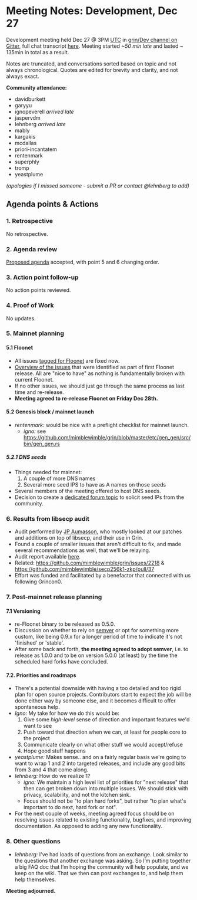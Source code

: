 # Meeting Notes: Development, Dec 27

Development meeting held Dec 27 @ 3PM [UTC](http://www.timebie.com/std/utc.php) in [grin/Dev channel on Gitter](https://gitter.im/grin_community/dev), full chat transcript [here](https://gitter.im/grin_community/dev?at=5c24e9f66649aa1f82db7622). Meeting started _~50 min late_ and lasted ~ 135min in total as a result.

Notes are truncated, and conversations sorted based on topic and not always chronological. Quotes are edited for brevity and clarity, and not always exact. 

**Community attendance:**
* davidburkett
* garyyu
* ignopeverell _arrived late_
* jaspervdm
* lehnberg _arrived late_
* mably
* kargakis
* mcdallas
* priori-incantatem
* rentenmark
* superphly
* tromp
* yeastplume

_(apologies if I missed someone - submit a PR or contact @lehnberg to add)_


## Agenda points & Actions

### 1. Retrospective
No retrospective.

### 2. Agenda review
[Proposed agenda](https://github.com/mimblewimble/grin-pm/issues/29) accepted, with point 5 and 6 changing order.

### 3. Action point follow-up
No action points reviewed.

### 4. Proof of Work
No updates.

### 5. Mainnet planning

#### 5.1 Floonet
* All issues [tagged for Floonet](https://github.com/mimblewimble/grin/milestones) are fixed now.
* [Overview of the issues](https://github.com/mimblewimble/grin/milestone/7?closed=1) that were identified as part of first Floonet release. All are "nice to have" as nothing is fundamentally broken with current Floonet.
* If no other issues, we should just go through the same process as last time and re-release.
* **Meeting agreed to re-release Floonet on Friday Dec 28th.**

#### 5.2 Genesis block / mainnet launch

* _rentenmark:_ would be nice with a preflight checklist for mainnet launch. 
   * _igno:_ see https://github.com/mimblewimble/grin/blob/master/etc/gen_gen/src/bin/gen_gen.rs

##### 5.2.1 DNS seeds
* Things needed for mainnet: 
   1. A couple of more DNS names
   1. Several more seed IPS to have as A names on those seeds
* Several members of the meeting offered to host DNS seeds.
* Decision to create a [dedicated forum topic](https://forum.grin.mw/t/grin-mainnet-seeds-needed/1580) to solicit seed IPs from the community.

### 6. Results from libsecp audit
* Audit performed by [JP Aumasson](https://aumasson.jp/), who mostly looked at our patches and additions on top of libsecp, and their use in Grin.
* Found a couple of smaller issues that aren't difficult to fix, and made several recommendations as well, that we'll be relaying.
* Audit report available [here](https://grin-tech.org/audits/jpa-audit-report.html).
* Related: https://github.com/mimblewimble/grin/issues/2218 & https://github.com/mimblewimble/secp256k1-zkp/pull/37
* Effort was funded and facilitated by a benefactor that connected with us following Grincon0. 

### 7. Post-mainnet release planning

#### 7.1 Versioning
* re-Floonet binary to be released as 0.5.0. 
* Discussion on whether to rely on [semver](https://semver.org/) or opt for something more custom, like being 0.9.x for a longer period of time to indicate it's not 'finished' or 'stable'.
* After some back and forth, **the meeting agreed to adopt semver**, i.e. to release as 1.0.0 and to be on version 5.0.0 (at least) by the time the scheduled hard forks have concluded.

#### 7.2. Priorities and roadmaps
* There's a potential downside with having a too detailed and too rigid plan for open source projects. Contributors start to expect the job will be done either way by someone else, and it becomes difficult to offer spontaneous help.
* _Igno:_ My take for how we do this would be:
   1. Give some _high-level_ sense of direction and important features we'd want to see
   1. Push toward that direction when we can, at least for people core to the project
   1. Communicate clearly on what other stuff we would accept/refuse
   1. Hope good stuff happens 
* _yeastplume:_ Makes sense.. and on a fairly regular basis we're going to want to wrap 1 and 2 into targeted releases, and include any good bits from 3 and 4 that come along.
* _lehnberg:_ How do we realize 1?
   * _igno:_ We maintain a high level list of priorities for "next release" that then can get broken down into multiple issues. We should stick with privacy, scalability, and not the kitchen sink.
   * Focus should not be "to plan hard forks", but rather "to plan what's important to do next, hard fork or not".
* For the next couple of weeks, meeting agreed focus should be on resolving issues related to existing functionality, bugfixes, and improving documentation. As opposed to adding any new functionality.

### 8. Other questions

* _lehnberg:_ I've had loads of questions from an exchange. Look similar to the questions that another exchange was asking. So I’m putting together a big FAQ doc that I’m hoping the community will help populate, and we keep on the wiki. That we then can post exchanges to, and help them help themselves.

**Meeting adjourned.**

